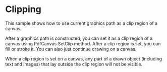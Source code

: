 # Clipping
This sample shows how to use current graphics path as a clip region of a canvas.

After a graphics path is constructed, you can set it as a clip region of a canvas using PdfCanvas.SetClip method. After a clip region is set, you can fill or stroke it. You can also just continue drawing on a canvas.

When a clip region is set on a canvas, any part of a drawn object (including text and images) that lay outside the clip region will not be visible.